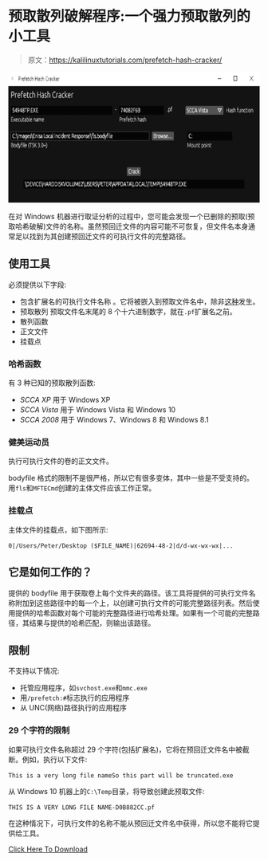 # 预取散列破解程序:一个强力预取散列的小工具

> 原文：<https://kalilinuxtutorials.com/prefetch-hash-cracker/>

[![](img/f784821732ab9b9a022bf3aa3af7ddcd.png)](https://blogger.googleusercontent.com/img/b/R29vZ2xl/AVvXsEgHwfhq6N8c-rDbuQ2BO7-TurIb4BwByZL6q3bQRvkmfCAX7HD_IHpiOHkrRCoRn6m0UOmTPXKv3eKAYimTWAK9EvrjqmoyaWIeOQEFvvZnHCt7Oulo4ABCEjwJpsZ-dI0kG1DbbEUZjW8enMx1h-U3idR17t66_miY8wDnFmQWiuWLCRM46UlyFOH9/s728/Prefetch%20Hash%20Cracker.png)

在对 Windows 机器进行取证分析的过程中，您可能会发现一个已删除的预取(预取哈希破解)文件的名称。虽然预回迁文件的内容可能不可恢复，但文件名本身通常足以找到为其创建预回迁文件的可执行文件的完整路径。

## 使用工具

必须提供以下字段:

*   包含扩展名的可执行文件名称
    。它将被嵌入到预取文件名中，除非[这种](https://github.com/harelsegev/prefetch-hash-cracker#The-29-character-limit)发生。
*   预取散列
    预取文件名末尾的 8 个十六进制数字，就在`.pf`扩展名之前。
*   散列函数
*   正文文件
*   挂载点

### 哈希函数

有 3 种已知的预取散列函数:

*   *SCCA XP*
    用于 Windows XP
*   *SCCA Vista*
    用于 Windows Vista 和 Windows 10
*   *SCCA 2008*
    用于 Windows 7、Windows 8 和 Windows 8.1

### 健美运动员

执行可执行文件的卷的正文文件。

bodyfile 格式的限制不是很严格，所以它有很多变体，其中一些是不受支持的。用`fls`和`MFTECmd`创建的主体文件应该工作正常。

### 挂载点

主体文件的挂载点，如下图所示:

```
0|/Users/Peter/Desktop ($FILE_NAME)|62694-48-2|d/d-wx-wx-wx|...
```

## 它是如何工作的？

提供的 bodyfile 用于获取卷上每个文件夹的路径。该工具将提供的可执行文件名称附加到这些路径中的每一个上，以创建可执行文件的可能完整路径列表。然后使用提供的哈希函数对每个可能的完整路径进行哈希处理。如果有一个可能的完整路径，其结果与提供的哈希匹配，则输出该路径。

## 限制

不支持以下情况:

*   托管应用程序，如`svchost.exe`和`mmc.exe`
*   用`/prefetch:#`标志执行的应用程序
*   从 UNC(网络)路径执行的应用程序

### 29 个字符的限制

如果可执行文件名称超过 29 个字符(包括扩展名)，它将在预回迁文件名中被截断。例如，执行以下文件:

```
This is a very long file nameSo this part will be truncated.exe
```

从 Windows 10 机器上的`C:\Temp`目录，将导致创建此预取文件:

```
THIS IS A VERY LONG FILE NAME-D0B882CC.pf
```

在这种情况下，可执行文件的名称不能从预回迁文件名中获得，所以您不能将它提供给工具。

[Click Here To Download](https://github.com/harelsegev/prefetch-hash-cracker)